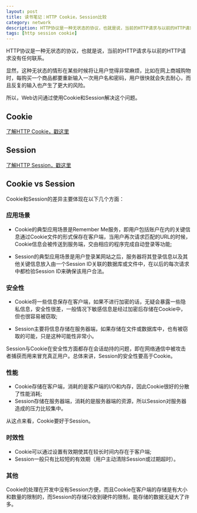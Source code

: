 ```yaml
---
layout: post
title: 读书笔记：HTTP Cookie，Session比较
category: network
description: HTTP协议是一种无状态的协议，也就是说，当前的HTTP请求与以前的HTTP请求没有任何联系。显然，这种无状态的情形在某些时候将让用户觉得非常麻烦，比如在网上商城购物时，每购买一个商品都要重新输入一次用户名和密码，用户很快就会失去耐心，而且反复的输入也产生了更大的风险。所以，Web访问通过使用Cookie和Session解决这个问题。
tags: [http session cookie]
---
```


HTTP协议是一种无状态的协议，也就是说，当前的HTTP请求与以前的HTTP请求没有任何联系。

显然，这种无状态的情形在某些时候将让用户觉得非常麻烦，比如在网上商城购物时，每购买一个商品都要重新输入一次用户名和密码，用户很快就会失去耐心，而且反复的输入也产生了更大的风险。

所以，Web访问通过使用Cookie和Session解决这个问题。

## **Cookie**

[了解HTTP Cookie，戳这里](/program/2015/03/30/http-cookie-introduction.html)

## **Session**

[了解HTTP Session，戳这里](/program/2015/03/30/http-session-introduction.html)

## **Cookie vs Session**

Cookie和Session的差异主要体现在以下几个方面：

### **应用场景**
 
* Cookie的典型应用场景是Remember Me服务，即用户包括账户在内的关键信息通过Cookie文件的形式保存在客户端，当用户再次请求匹配的URL的时候，Cookie信息会被传送到服务端，交由相应的程序完成自动登录等功能;
 
* Session的典型应用场景是用户登录某网站之后，服务器将其登录信息以及其他关键信息放入由一个Session ID关联的数据库或文件中，在以后的每次请求中都检验Session ID来确保该用户合法。
 
### **安全性**

* Cookie将一些信息保存在客户端，如果不进行加密的话，无疑会暴露一些隐私信息，安全性很差，一般情况下敏感信息是经过加密后存储在Cookie中，但也很容易被窃取;

* Session主要将信息存储在服务器端，如果存储在文件或数据库中，也有被窃取的可能，只是这种可能性非常小。

Session与Cookie在安全性方面都存在会话劫持的问题，即在网络通信中被攻击者捕获而用来冒充真正用户。总体来讲，Session的安全性要高于Cookie。

### **性能**

* Cookie存储在客户端，消耗的是客户端的I/O和内存，因此Cookie很好的分散了性能消耗;
* Session存储在服务器端，消耗的是服务器端的资源，所以Session对服务器造成的压力比较集中。

从这点来看，Cookie要好于Session。

### **时效性**

* Cookie可以通过设置有效期使其在较长时间内存在于客户端;
* Session一般只有比较短的有效期（用户主动清除Session或过期超时）。

### **其他**

Cookie的处理在开发中没有Session方便，而且Cookie在客户端的存储是有大小和数量的限制的，而Session的存储只收到硬件的限制，能存储的数据无疑大了许多。